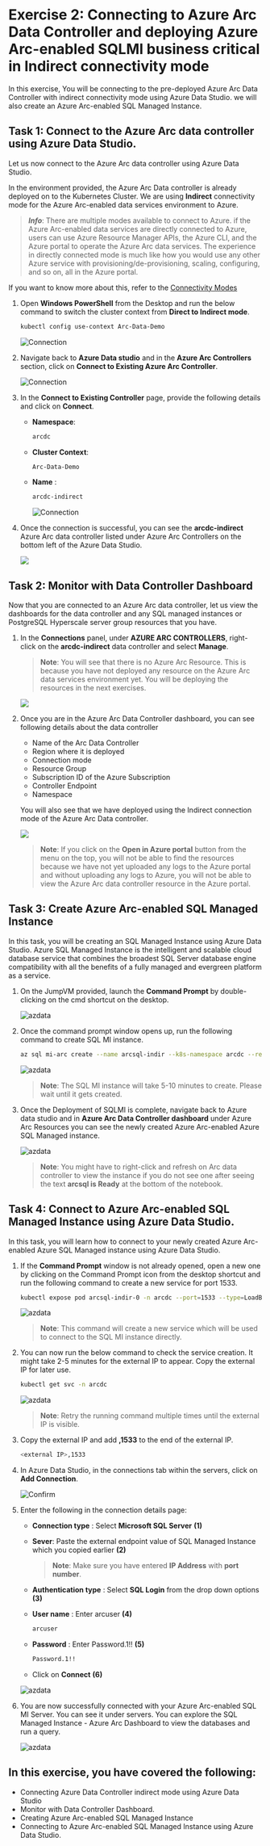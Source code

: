 # Exercise 2: Connecting to Azure Arc Data Controller and deploying Azure Arc-enabled SQLMI business critical in Indirect connectivity mode

In this exercise, You will be connecting to the pre-deployed Azure Arc Data Controller with indirect connectivity mode using Azure Data Studio.  we will also create an Azure Arc-enabled SQL Managed Instance.

## Task 1: Connect to the Azure Arc data controller using Azure Data Studio.

Let us now connect to the Azure Arc data controller using Azure Data Studio.

In the environment provided, the Azure Arc Data controller is already deployed on to the Kubernetes Cluster. We are using **Indirect** connectivity mode for the Azure Arc-enabled data services environment to Azure.
  
   > ***Info***: There are multiple modes available to connect to Azure. if the Azure Arc-enabled data services are directly connected to Azure, users can use Azure Resource Manager APIs, the Azure CLI, and the Azure portal to operate the Azure Arc data services. The experience in directly connected mode is much like how you would use any other Azure service with provisioning/de-provisioning, scaling, configuring, and so on, all in the Azure portal.
   
   If you want to know more about this, refer to the [Connectivity Modes](https://docs.microsoft.com/en-us/azure/azure-arc/data/connectivity)

1. Open **Windows PowerShell** from the Desktop and run the below command to switch the cluster context from **Direct to Indirect mode**.

   ```BASH
   kubectl config use-context Arc-Data-Demo
   ```
   ![](./media/cc-switch.png "Connection")

1. Navigate back to **Azure Data studio** and in the **Azure Arc Controllers** section, click on **Connect to Existing Azure Arc Controller**.

   ![](./media/indirectmode-1.png "Connection")
   
1. In the **Connect to Existing Controller** page, provide the following details and click on **Connect**.

   - **Namespace**:
     ```BASH
     arcdc
     ```
   
   - **Cluster Context**:
     ```BASH
     Arc-Data-Demo
     ```

   - **Name** :
     ```BASH
     arcdc-indirect
     ```
   
     ![](./media/indirectmode-2.png "Connection")

1. Once the connection is successful, you can see the **arcdc-indirect** Azure Arc data controller listed under Azure Arc Controllers on the bottom left of the Azure Data Studio.

    ![](./media/indirectmode-3.png "")

## Task 2: Monitor with Data Controller Dashboard

Now that you are connected to an Azure Arc data controller, let us view the dashboards for the data controller and any SQL managed instances or PostgreSQL Hyperscale server group resources that you have.

1. In the **Connections** panel, under **AZURE ARC CONTROLLERS**, right-click on the **arcdc-indirect** data controller and select **Manage**.

   > **Note**: You will see that there is no Azure Arc Resource. This is because you have not deployed any resource on the Azure Arc data services environment yet. You will be deploying the resources in the next exercises.

    ![](./media/indirectmode-4.png "")

1. Once you are in the Azure Arc Data Controller dashboard, you can see following details about the data controller 
   - Name of the Arc Data Controller
   - Region where it is deployed
   - Connection mode
   - Resource Group
   - Subscription ID of the Azure Subscription
   - Controller Endpoint
   - Namespace
   
   You will also see that we have deployed using the Indirect connection mode of the Azure Arc Data controller.

   ![](./media/indirectmode-5.png "")
   
   > **Note**: If you click on the **Open in Azure portal** button from the menu on the top, you will not be able to find the resources because we have not yet uploaded any logs to the Azure portal and without uploading any logs to Azure, you will not be able to view the Azure Arc data controller resource in the Azure portal.

## Task 3: Create Azure Arc-enabled SQL Managed Instance

In this task, you will be creating an SQL Managed Instance using Azure Data Studio. Azure SQL Managed Instance is the intelligent and scalable cloud database service that combines the broadest SQL Server database engine compatibility with all the benefits of a fully managed and evergreen platform as a service.

1. On the JumpVM provided, launch the **Command Prompt** by double-clicking on the cmd shortcut on the desktop.
  
    ![](./images/azuredatastudio.png "azdata")

1. Once the command prompt window opens up, run the following command to create SQL MI instance.

   ```BASH
   az sql mi-arc create --name arcsql-indir --k8s-namespace arcdc --replicas 1 --cores-request "2" --cores-limit "4" --memory-request "4Gi" --memory-limit "8Gi" --storage-class-data "default" --storage-class-datalogs "default" --storage-class-logs "default" --volume-size-data 5Gi --volume-size-datalogs 5Gi --volume-size-logs 5Gi  --tier BusinessCritical --dev --license-type BasePrice --cores-limit 4 --use-k8s
   ```
   ![](./media/indirectmode-6.png "azdata")
   
   >**Note**: The SQL MI instance will take 5-10 minutes to create. Please wait until it gets created.

1. Once the Deployment of SQLMI is complete, navigate back to Azure data studio and in **Azure Arc Data Controller dashboard** under Azure Arc Resources you can see the newly created Azure Arc-enabled Azure SQL Managed instance.

   ![](./media/indirectmode-7.png "azdata")

   > **Note**: You might have to right-click and refresh on Arc data controller to view the instance if you do not see one after seeing the text **arcsql is Ready** at the bottom of the notebook.

## Task 4: Connect to Azure Arc-enabled SQL Managed Instance using Azure Data Studio.

In this task, you will learn how to connect to your newly created Azure Arc-enabled Azure SQL Managed instance using Azure Data Studio.

1. If the **Command Prompt** window is not already opened, open a new one by clicking on the Command Prompt icon from the desktop shortcut and run the following command to create a new service for port 1533.

   ```BASH
   kubectl expose pod arcsql-indir-0 -n arcdc --port=1533 --type=LoadBalancer --name=sqlconnection
   ```
   ![](./media/indirectmode-8.png "azdata")
      
   >**Note**: This command will create a new service which will be used to connect to the SQL MI instance directly.

1. You can now run the below command to check the service creation. It might take 2-5 minutes for the external IP to appear. Copy the external IP for later use.

   ```BASH
   kubectl get svc -n arcdc
   ```
   
   ![](./media/indirectmode-9.png "azdata")
   
   >**Note**: Retry the running command multiple times until the external IP is visible.

1. Copy the external IP and add **,1533** to the end of the external IP.

   ```BASH
   <external IP>,1533
   ```

1. In Azure Data Studio, in the connections tab within the servers, click on **Add Connection**.

   ![](images/sql-instance4.png "Confirm")

1. Enter the following in the connection details page:

    - **Connection type** : Select **Microsoft SQL Server** **(1)**
   
    - **Sever**: Paste the external endpoint value of SQL Managed Instance which you copied earlier **(2)**

      >**Note**: Make sure you have entered **IP Address** with **port number**.
   
    - **Authentication type** : Select **SQL Login** from the drop down options **(3)**
   
    - **User name** : Enter arcuser **(4)**
      ```BASH
      arcuser
      ```
   
    - **Password** : Enter Password.1!! **(5)**
      ```BASH
      Password.1!!
      ```
    
    - Click on **Connect** **(6)**
   
   ![](./media/indirectmode-10.png "azdata")
   
1. You are now successfully connected with your Azure Arc-enabled SQL MI Server. You can see it under servers. You can explore the SQL Managed Instance - Azure Arc Dashboard to view the databases and run a query.

   ![](./media/indirectmode-11.png "azdata")

## In this exercise, you have covered the following:
 
   - Connecting Azure Data Controller indirect mode using Azure Data Studio 
   - Monitor with Data Controller Dashboard.
   - Creating Azure Arc-enabled SQL Managed Instance
   - Connecting to Azure Arc-enabled SQL Managed Instance using Azure Data Studio.
